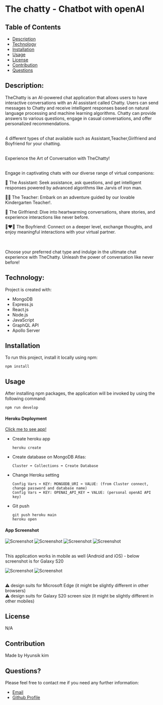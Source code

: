 # The chatty - Chatbot with openAI


## Table of Contents

- [Description](#description)
- [Technology](#Technology)
- [Installation](#installation)
- [Usage](#usage)
- [License](#license)
- [Contribution](#contribution)
- [Questions](#questions)

## Description:

TheChatty is an AI-powered chat application that allows users to have interactive conversations with an AI assistant called Chatty. Users can send messages to Chatty and receive intelligent responses based on natural language processing and machine learning algorithms. Chatty can provide answers to various questions, engage in casual conversations, and offer personalized recommendations.

<br>
4 different types of chat available such as Assistant,Teacher,Girlfriend and Boyfriend for your chatting.
<br><br>

Experience the Art of Conversation with TheChatty!
<br><br>

Engage in captivating chats with our diverse range of virtual companions:

🤖 The Assistant: Seek assistance, ask questions, and get intelligent responses powered by advanced algorithms like Jarvis of iron man.

👩‍🏫 The Teacher: Embark on an adventure guided by our lovable Kindergarten Teacher!.

💑 The Girlfriend: Dive into heartwarming conversations, share stories, and experience interactions like never before.

👨‍❤️‍👨 The Boyfriend: Connect on a deeper level, exchange thoughts, and enjoy meaningful interactions with your virtual partner.

<br><br>
Choose your preferred chat type and indulge in the ultimate chat experience with TheChatty. Unleash the power of conversation like never before!


## Technology:

Project is created with:

- MongoDB
- Express.js
- React.js
- Node.js
- JavaScript
- GraphQL API
- Apollo Server

## Installation

To run this project, install it locally using npm:

```
npm install
```

## Usage

After installing npm packages, the application will be invoked by using the following command:

```
npm run develop
```

#### Heroku Deployment

[Click me to see app!](https://thechatty.herokuapp.com/)

- Create heroku app

  ```
  heroku create
  ```

- Create database on MongoDB Atlas:

  ```
  Cluster ➡️ Collections ➡️ Create Database
  ```

- Change Heroku setting

  ```
  Config Vars ➡️ KEY: MONGODB_URI ➡️ VALUE: (from Cluster connect, change password and database name)
  Config Vars ➡️ KEY: OPENAI_API_KEY ➡️ VALUE: (personal openAI API key)
  ```

- Git push
  ```
  git push heroku main
  heroku open
  ```

#### App Screenshot

![Screenshot](./client/public/img/Screenshot%20home.png)
![Screenshot](./client/public/img/Screenshot%20survey.png)
![Screenshot](./client/public/img/Screenshot%20chat.png)
![Screenshot](./client/public/img/Screenshot%20profile.png)

<br>
This application works in mobile as well (Android and iOS) - below screenshot is for Galaxy S20

<br>

![Screenshot](./client/public/img/mobile1.png)
![Screenshot](./client/public/img/mobile2.png)

<br>
⚠️ design suits for Microsoft Edge (it might be slightly different in other browsers)<br>
⚠️ design suits for Galaxy S20 screen size (it might be slightly different in other mobiles)
<br>

## License
N/A

## Contribution

Made by Hyunsik kim

## Questions?

Please feel free to contact me if you need any further information:

- [Email](mailto:rlagustlr122@naver.com)
- [Github Profile](https://kayden-hyunsikkim.github.io/React-Portfolio/)